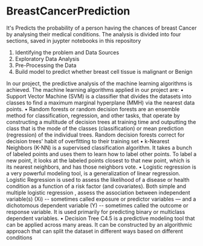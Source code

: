 # BreastCancerPrediction
It's Predicts the probability of a person having the chances of breast Cancer by analysing their medical conditions.
The analysis is divided into four sections, saved in juypter notebooks in this repository
1. Identifying the problem  and Data Sources
2. Exploratory Data Analysis
3. Pre-Processing the Data
4. Build model to predict whether breast cell tissue is  malignant or Benign

In our project, the predictive analysis of the machine learning algorithms is achieved. The machine learning algorithms applied in our project are:
•	Support Vector Machine (SVM) is a classifier that divides the datasets into classes to find a maximum marginal hyperplane (MMH) via the nearest data points.
•	Random forests or random decision forests are an ensemble method for classification, regression, and other tasks, that operate by constructing a multitude of decision trees at training time and outputting the class that is the mode of the classes (classification) or mean prediction (regression) of the individual trees. Random decision forests correct for decision trees' habit of overfitting to their training set
•	k-Nearest Neighbors (K-NN) is a supervised classification algorithm. It takes a bunch of labeled points and uses them to learn how to label other points. To label a new point, it looks at the labeled points closest to that new point, which is its nearest neighbors, and has those neighbors vote.
 •	Logistic regression is a very powerful modeling tool, is a generalization of linear regression. Logistic Regression is used to assess the likelihood of a disease or health condition as a function of a risk factor (and covariates). Both simple and multiple logistic regression , assess the association between independent variable(s) (Xi) -- sometimes called exposure or predictor variables — and a dichotomous dependent variable (Y) -- sometimes called the outcome or response variable. It is used primarily for predicting binary or multiclass dependent variables.
•	Decision Tree C4.5 is a predictive modeling tool that can be applied across many areas. It can be constructed by an algorithmic approach that can split the dataset in different ways based on different conditions 
